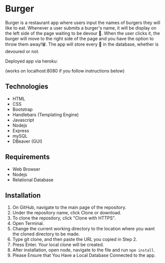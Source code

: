 # Burger
Burger is a restaurant app where users input the names of burgers they will like to eat. Whenever a user submits a burger's name, it will be display on the left side of the page waiting to be devour 🤤. When the user clicks it, the burger will move to the right side of the page and you have the option to throw them away!🗑. The app will store every 🍔 in the database, whether is devoured or not.

Deployed app via heroku: 

(works on localhost:8080 if you follow instructions below)


## Technologies
* HTML 
* CSS
* Bootstrap
* Handlebars (Templating Engine)
* Javascript
* Nodejs
* Express
* mySQL
* DBeaver (GUI)

## Requirements
- Web Browser
- Nodejs
- Relational Database

## Installation
1. On GitHub, navigate to the main page of the repository.
2. Under the repository name, click Clone or download.
3. To clone the repository, click "Clone with HTTPS".
4. Open Terminal.
5. Change the current working directory to the location where you want the cloned directory to be made.
6. Type git clone, and then paste the URL you copied in Step 2.
7. Press Enter. Your local clone will be created. 
8. After installation, open node, navigate to the file and run `npm install`.
9. Please Ensure that You Have a Local Database Connected to the app.
